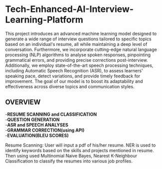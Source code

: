 # Tech-Enhanced-AI-Interview-Learning-Platform
This project introduces an advanced machine learning model designed to generate a wide range of interview questions tailored to specific topics based on an individual's resume, all while maintaining a deep level of conversation. Furthermore, we incorporate cutting-edge natural language processing (NLP) algorithms to analyse spoken responses, pinpointing grammatical errors, and providing precise corrections post-interview. Additionally, we employ state-of-the-art speech processing techniques, including Automatic Speech Recognition (ASR), to assess learners' speaking pace, detect variations, and provide timely feedback for improvement. The goal of our model is to boost its adaptability and effectiveness across diverse topics and communication styles.

## OVERVIEW

-**RESUME SCANNING and CLASSIFICATION**\
-**QUESTION GENERATION**\
-**ASR and SPEECH ANALYSES**\
-**GRAMMAR CORRECTION(using API)**\
-**EVALUATION(BLEU SCORES)**

Resume Scanning: User will input a pdf of his/her resume. NER is used to identify keywords based on the skills and projects mentioned in resume. Then using used Multinomial Naive Bayes, Nearest K-Neighbour Classification to classify the resumes into various job profiles.
